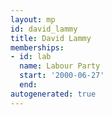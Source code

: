```yaml
---
layout: mp
id: david_lammy
title: David Lammy
memberships:
- id: lab
  name: Labour Party
  start: '2000-06-27'
  end: 
autogenerated: true
---
```

